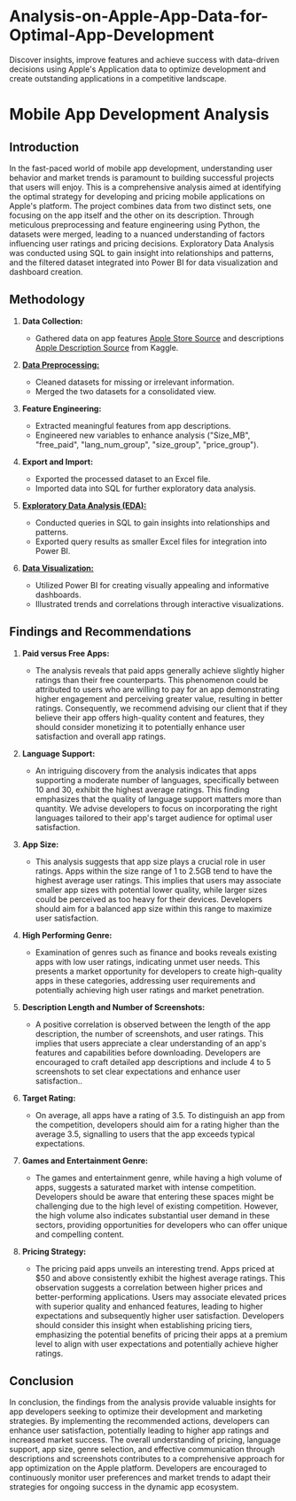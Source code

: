 # Analysis-on-Apple-App-Data-for-Optimal-App-Development
Discover insights, improve features and achieve success with data-driven decisions using Apple's Application data to optimize development and create outstanding applications in a competitive landscape.
# Mobile App Development Analysis

## Introduction
In the fast-paced world of mobile app development, understanding user behavior and market trends is paramount to building successful projects that users will enjoy. This is a comprehensive analysis aimed at identifying the optimal strategy for developing and pricing mobile applications on Apple's platform. The project combines data from two distinct sets, one focusing on the app itself and the other on its description. Through meticulous preprocessing and feature engineering using Python, the datasets were merged, leading to a nuanced understanding of factors influencing user ratings and pricing decisions. Exploratory Data Analysis was conducted using SQL to gain insight into relationships and patterns, and the filtered dataset integrated into Power BI for data visualization and dashboard creation.

## Methodology
1. **Data Collection:**
   - Gathered data on app features [Apple Store Source](https://www.kaggle.com/datasets/ramamet4/app-store-apple-data-set-10k-apps) and descriptions [Apple Description Source](https://www.kaggle.com/datasets/ramamet4/app-store-apple-data-set-10k-apps?select=appleStore_description.csv) from Kaggle.

2. [**Data Preprocessing:**](https://github.com/RaphDeAnalyst/Analysis-on-Apple-App-Data-for-Optimal-App-Development/blob/main/AppleDataPreparation.ipynb)
   - Cleaned datasets for missing or irrelevant information.
   - Merged the two datasets for a consolidated view.

3. **Feature Engineering:**
   - Extracted meaningful features from app descriptions.
   - Engineered new variables to enhance analysis ("Size_MB", "free_paid", "lang_num_group", "size_group", "price_group").

4. **Export and Import:**
   - Exported the processed dataset to an Excel file.
   - Imported data into SQL for further exploratory data analysis.

5. [**Exploratory Data Analysis (EDA):**](https://github.com/RaphDeAnalyst/Analysis-on-Apple-App-Data-for-Optimal-App-Development/blob/main/Apple_Data.sql)
   - Conducted queries in SQL to gain insights into relationships and patterns.
   - Exported query results as smaller Excel files for integration into Power BI.

6. [**Data Visualization:**](https://github.com/RaphDeAnalyst/Analysis-on-Apple-App-Data-for-Optimal-App-Development/blob/main/Apple_store.pbix)
   - Utilized Power BI for creating visually appealing and informative dashboards.
   - Illustrated trends and correlations through interactive visualizations.

## Findings and Recommendations
1. **Paid versus Free Apps:**
   - The analysis reveals that paid apps generally achieve slightly higher ratings than their free counterparts. This phenomenon could be attributed to users who are willing to pay for an app demonstrating higher engagement and perceiving greater value, resulting in better ratings. Consequently, we recommend advising our client that if they believe their app offers high-quality content and features, they should consider monetizing it to potentially enhance user satisfaction and overall app ratings.

2. **Language Support:**
   - An intriguing discovery from the analysis indicates that apps supporting a moderate number of languages, specifically between 10 and 30, exhibit the highest average ratings. This finding emphasizes that the quality of language support matters more than quantity. We advise developers to focus on incorporating the right languages tailored to their app's target audience for optimal user satisfaction.

3. **App Size:**
   - This analysis suggests that app size plays a crucial role in user ratings. Apps within the size range of 1 to 2.5GB tend to have the highest average user ratings. This implies that users may associate smaller app sizes with potential lower quality, while larger sizes could be perceived as too heavy for their devices. Developers should aim for a balanced app size within this range to maximize user satisfaction.

4. **High Performing Genre:**
   - Examination of genres such as finance and books reveals existing apps with low user ratings, indicating unmet user needs. This presents a market opportunity for developers to create high-quality apps in these categories, addressing user requirements and potentially achieving high user ratings and market penetration.

5. **Description Length and Number of Screenshots:**
   - A positive correlation is observed between the length of the app description, the number of screenshots, and user ratings. This implies that users appreciate a clear understanding of an app's features and capabilities before downloading. Developers are encouraged to craft detailed app descriptions and include 4 to 5 screenshots to set clear expectations and enhance user satisfaction..

6. **Target Rating:**
   - On average, all apps have a rating of 3.5. To distinguish an app from the competition, developers should aim for a rating higher than the average 3.5, signalling to users that the app exceeds typical expectations.

7. **Games and Entertainment Genre:**
   - The games and entertainment genre, while having a high volume of apps, suggests a saturated market with intense competition. Developers should be aware that entering these spaces might be challenging due to the high level of existing competition. However, the high volume also indicates substantial user demand in these sectors, providing opportunities for developers who can offer unique and compelling content.

8. **Pricing Strategy:**
   - The pricing paid apps unveils an interesting trend. Apps priced at $50 and above consistently exhibit the highest average ratings. This observation suggests a correlation between higher prices and better-performing applications. Users may associate elevated prices with superior quality and enhanced features, leading to higher expectations and subsequently higher user satisfaction. Developers should consider this insight when establishing pricing tiers, emphasizing the potential benefits of pricing their apps at a premium level to align with user expectations and potentially achieve higher ratings.

## Conclusion
In conclusion, the findings from the analysis provide valuable insights for app developers seeking to optimize their development and marketing strategies. By implementing the recommended actions, developers can enhance user satisfaction, potentially leading to higher app ratings and increased market success. The overall understanding of pricing, language support, app size, genre selection, and effective communication through descriptions and screenshots contributes to a comprehensive approach for app optimization on the Apple platform. Developers are encouraged to continuously monitor user preferences and market trends to adapt their strategies for ongoing success in the dynamic app ecosystem.
